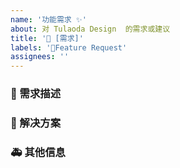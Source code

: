 ```yaml
---
name: '功能需求 ✨'
about: 对 Tulaoda Design  的需求或建议
title: '👑 [需求]'
labels: '👑Feature Request'
assignees: ''
---
```


### 🥰 需求描述

<!--
详细地描述需求，让大家都能理解
-->

### 🧐 解决方案

<!--
如果你有解决方案，在这里清晰地阐述
-->

### 🚑 其他信息

<!--
如截图等其他信息可以贴在这里
-->
